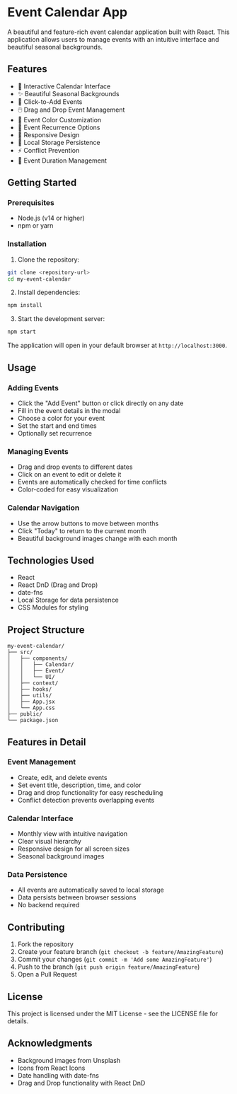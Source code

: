 # Event Calendar App

A beautiful and feature-rich event calendar application built with React. This application allows users to manage events with an intuitive interface and beautiful seasonal backgrounds.

## Features

- 📅 Interactive Calendar Interface
- ✨ Beautiful Seasonal Backgrounds
- 🎯 Click-to-Add Events
- 🖱️ Drag and Drop Event Management
- 🎨 Event Color Customization
- 🔄 Event Recurrence Options
- 📱 Responsive Design
- 💾 Local Storage Persistence
- ⚡ Conflict Prevention
- 🎯 Event Duration Management

## Getting Started

### Prerequisites

- Node.js (v14 or higher)
- npm or yarn

### Installation

1. Clone the repository:
```bash
git clone <repository-url>
cd my-event-calendar
```

2. Install dependencies:
```bash
npm install
```

3. Start the development server:
```bash
npm start
```

The application will open in your default browser at `http://localhost:3000`.

## Usage

### Adding Events
- Click the "Add Event" button or click directly on any date
- Fill in the event details in the modal
- Choose a color for your event
- Set the start and end times
- Optionally set recurrence

### Managing Events
- Drag and drop events to different dates
- Click on an event to edit or delete it
- Events are automatically checked for time conflicts
- Color-coded for easy visualization

### Calendar Navigation
- Use the arrow buttons to move between months
- Click "Today" to return to the current month
- Beautiful background images change with each month

## Technologies Used

- React
- React DnD (Drag and Drop)
- date-fns
- Local Storage for data persistence
- CSS Modules for styling

## Project Structure

```
my-event-calendar/
├── src/
│   ├── components/
│   │   ├── Calendar/
│   │   ├── Event/
│   │   └── UI/
│   ├── context/
│   ├── hooks/
│   ├── utils/
│   ├── App.jsx
│   └── App.css
├── public/
└── package.json
```

## Features in Detail

### Event Management
- Create, edit, and delete events
- Set event title, description, time, and color
- Drag and drop functionality for easy rescheduling
- Conflict detection prevents overlapping events

### Calendar Interface
- Monthly view with intuitive navigation
- Clear visual hierarchy
- Responsive design for all screen sizes
- Seasonal background images

### Data Persistence
- All events are automatically saved to local storage
- Data persists between browser sessions
- No backend required

## Contributing

1. Fork the repository
2. Create your feature branch (`git checkout -b feature/AmazingFeature`)
3. Commit your changes (`git commit -m 'Add some AmazingFeature'`)
4. Push to the branch (`git push origin feature/AmazingFeature`)
5. Open a Pull Request

## License

This project is licensed under the MIT License - see the LICENSE file for details.

## Acknowledgments

- Background images from Unsplash
- Icons from React Icons
- Date handling with date-fns
- Drag and Drop functionality with React DnD